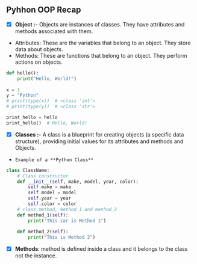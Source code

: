 ## Pyhhon OOP Recap

 - [x] **Object :-** Objects are instances of classes. They have attributes and methods associated with them.
- Attributes: These are the variables that belong to an object. They store data about objects.
- Methods: These are functions that belong to an object. They perform actions on objects.
```python
def hello():
    print("Hello, World!")
    
x = 1
y = "Python"
# print(type(x))  # <class 'int'>
# print(type(y))  # <class 'str'>

print_hello = hello
print_hello()  # Hello, World!
```
 - [x] **Classes :-** A class is a blueprint for creating objects (a specific data structure), providing initial values for its attributes and methods and Objects.
  - `Example of a **Python Class**`

```python
class ClassName:
    # Class constructor 
    def __init__(self, make, model, year, color):
        self.make = make
        self.model = model
        self.year = year
        self.color = color    
    # class method, method_1 and method_2
    def method_1(self):
        print("This car is Method 1")
        
    def method_2(self):
        print("This is Method 2")
```
 - [x] **Methods**: method is defined inside a class and it belongs to the class not the instance.